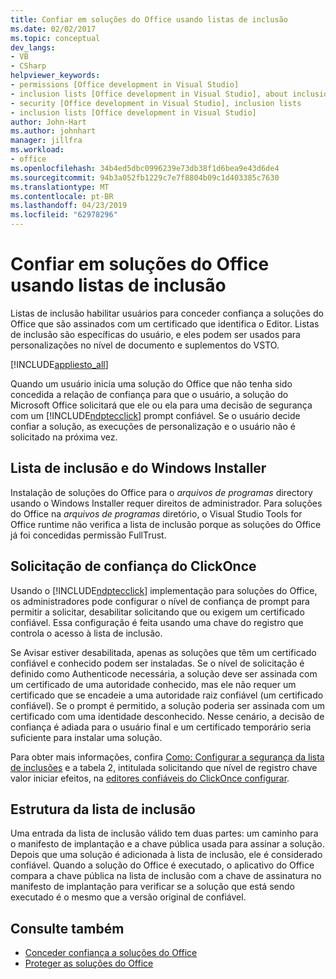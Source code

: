 ```yaml
---
title: Confiar em soluções do Office usando listas de inclusão
ms.date: 02/02/2017
ms.topic: conceptual
dev_langs:
- VB
- CSharp
helpviewer_keywords:
- permissions [Office development in Visual Studio]
- inclusion lists [Office development in Visual Studio], about inclusion lists
- security [Office development in Visual Studio], inclusion lists
- inclusion lists [Office development in Visual Studio]
author: John-Hart
ms.author: johnhart
manager: jillfra
ms.workload:
- office
ms.openlocfilehash: 34b4ed5dbc0996239e73db38f1d6bea9e43d6de4
ms.sourcegitcommit: 94b3a052fb1229c7e7f8804b09c1d403385c7630
ms.translationtype: MT
ms.contentlocale: pt-BR
ms.lasthandoff: 04/23/2019
ms.locfileid: "62978296"
---
```

# <a name="trust-office-solutions-by-using-inclusion-lists"></a>Confiar em soluções do Office usando listas de inclusão
  Listas de inclusão habilitar usuários para conceder confiança a soluções do Office que são assinados com um certificado que identifica o Editor. Listas de inclusão são específicas do usuário, e eles podem ser usados para personalizações no nível de documento e suplementos do VSTO.

 [!INCLUDE[appliesto_all](../vsto/includes/appliesto-all-md.md)]

 Quando um usuário inicia uma solução do Office que não tenha sido concedida a relação de confiança para que o usuário, a solução do Microsoft Office solicitará que ele ou ela para uma decisão de segurança com um [!INCLUDE[ndptecclick](../vsto/includes/ndptecclick-md.md)] prompt confiável. Se o usuário decide confiar a solução, as execuções de personalização e o usuário não é solicitado na próxima vez.

## <a name="inclusion-list-and-windows-installer"></a>Lista de inclusão e do Windows Installer
 Instalação de soluções do Office para o *arquivos de programas* directory usando o Windows Installer requer direitos de administrador. Para soluções do Office na *arquivos de programas* diretório, o Visual Studio Tools for Office runtime não verifica a lista de inclusão porque as soluções do Office já foi concedidas permissão FullTrust.

## <a name="clickonce-trust-prompt"></a>Solicitação de confiança do ClickOnce
 Usando o [!INCLUDE[ndptecclick](../vsto/includes/ndptecclick-md.md)] implementação para soluções do Office, os administradores pode configurar o nível de confiança de prompt para permitir a solicitar, desabilitar solicitando que ou exigem um certificado confiável. Essa configuração é feita usando uma chave do registro que controla o acesso à lista de inclusão.

 Se Avisar estiver desabilitada, apenas as soluções que têm um certificado confiável e conhecido podem ser instaladas. Se o nível de solicitação é definido como Authenticode necessária, a solução deve ser assinada com um certificado de uma autoridade conhecido, mas ele não requer um certificado que se encadeie a uma autoridade raiz confiável (um certificado confiável). Se o prompt é permitido, a solução poderia ser assinada com um certificado com uma identidade desconhecido. Nesse cenário, a decisão de confiança é adiada para o usuário final e um certificado temporário seria suficiente para instalar uma solução.

 Para obter mais informações, confira [Como: Configurar a segurança da lista de inclusões](../vsto/how-to-configure-inclusion-list-security.md) e a tabela 2, intitulada solicitando que nível de registro chave valor iniciar efeitos, na [editores confiáveis do ClickOnce configurar](http://go.microsoft.com/fwlink/?LinkId=94774).

## <a name="structure-of-the-inclusion-list"></a>Estrutura da lista de inclusão
 Uma entrada da lista de inclusão válido tem duas partes: um caminho para o manifesto de implantação e a chave pública usada para assinar a solução. Depois que uma solução é adicionada à lista de inclusão, ele é considerado confiável. Quando a solução do Office é executado, o aplicativo do Office compara a chave pública na lista de inclusão com a chave de assinatura no manifesto de implantação para verificar se a solução que está sendo executado é o mesmo que a versão original de confiável.

## <a name="see-also"></a>Consulte também
- [Conceder confiança a soluções do Office](../vsto/granting-trust-to-office-solutions.md)
- [Proteger as soluções do Office](../vsto/securing-office-solutions.md)
